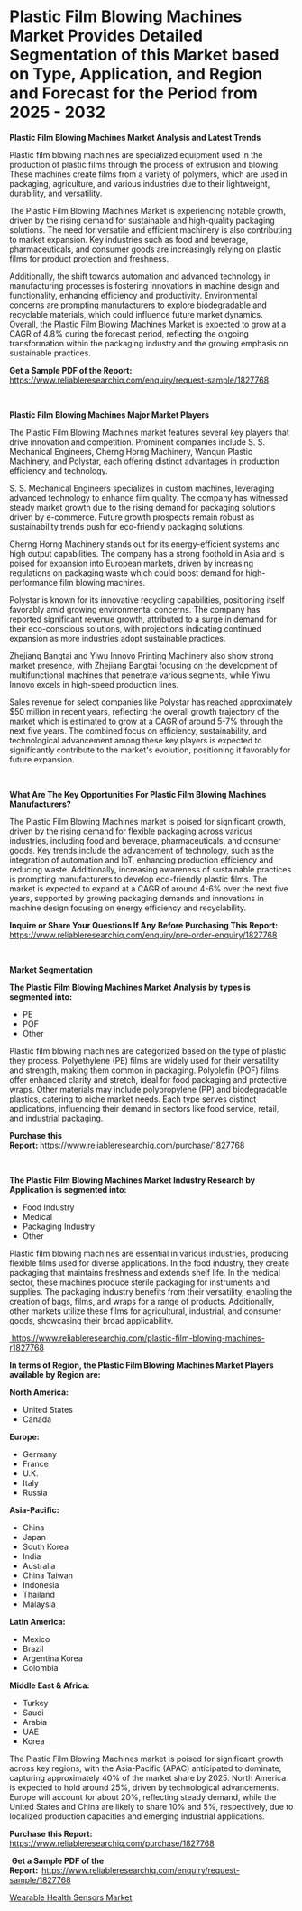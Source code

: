 <p><h1>Plastic Film Blowing Machines Market Provides Detailed Segmentation of this Market based on Type, Application, and Region and Forecast for the Period from 2025 - 2032</h1></p><p><strong>Plastic Film Blowing Machines Market Analysis and Latest Trends</strong></p>
<p><p>Plastic film blowing machines are specialized equipment used in the production of plastic films through the process of extrusion and blowing. These machines create films from a variety of polymers, which are used in packaging, agriculture, and various industries due to their lightweight, durability, and versatility.</p><p>The Plastic Film Blowing Machines Market is experiencing notable growth, driven by the rising demand for sustainable and high-quality packaging solutions. The need for versatile and efficient machinery is also contributing to market expansion. Key industries such as food and beverage, pharmaceuticals, and consumer goods are increasingly relying on plastic films for product protection and freshness. </p><p>Additionally, the shift towards automation and advanced technology in manufacturing processes is fostering innovations in machine design and functionality, enhancing efficiency and productivity. Environmental concerns are prompting manufacturers to explore biodegradable and recyclable materials, which could influence future market dynamics. Overall, the Plastic Film Blowing Machines Market is expected to grow at a CAGR of 4.8% during the forecast period, reflecting the ongoing transformation within the packaging industry and the growing emphasis on sustainable practices.</p></p>
<p><strong>Get a Sample PDF of the Report:&nbsp;</strong> <a href="https://www.reliableresearchiq.com/enquiry/request-sample/1827768?utm_campaign=2750&utm_medium=2&utm_source=Github&utm_content=ia&utm_term=22022025&utm_id=plastic-film-blowing-machines">https://www.reliableresearchiq.com/enquiry/request-sample/1827768</a></p>
<p>&nbsp;</p>
<p><strong>Plastic Film Blowing Machines Major Market Players</strong></p>
<p><p>The Plastic Film Blowing Machines market features several key players that drive innovation and competition. Prominent companies include S. S. Mechanical Engineers, Cherng Horng Machinery, Wanqun Plastic Machinery, and Polystar, each offering distinct advantages in production efficiency and technology.</p><p>S. S. Mechanical Engineers specializes in custom machines, leveraging advanced technology to enhance film quality. The company has witnessed steady market growth due to the rising demand for packaging solutions driven by e-commerce. Future growth prospects remain robust as sustainability trends push for eco-friendly packaging solutions.</p><p>Cherng Horng Machinery stands out for its energy-efficient systems and high output capabilities. The company has a strong foothold in Asia and is poised for expansion into European markets, driven by increasing regulations on packaging waste which could boost demand for high-performance film blowing machines.</p><p>Polystar is known for its innovative recycling capabilities, positioning itself favorably amid growing environmental concerns. The company has reported significant revenue growth, attributed to a surge in demand for their eco-conscious solutions, with projections indicating continued expansion as more industries adopt sustainable practices.</p><p>Zhejiang Bangtai and Yiwu Innovo Printing Machinery also show strong market presence, with Zhejiang Bangtai focusing on the development of multifunctional machines that penetrate various segments, while Yiwu Innovo excels in high-speed production lines.</p><p>Sales revenue for select companies like Polystar has reached approximately $50 million in recent years, reflecting the overall growth trajectory of the market which is estimated to grow at a CAGR of around 5-7% through the next five years. The combined focus on efficiency, sustainability, and technological advancement among these key players is expected to significantly contribute to the market's evolution, positioning it favorably for future expansion.</p></p>
<p>&nbsp;</p>
<p><strong>What Are The Key Opportunities For Plastic Film Blowing Machines Manufacturers?</strong></p>
<p><p>The Plastic Film Blowing Machines market is poised for significant growth, driven by the rising demand for flexible packaging across various industries, including food and beverage, pharmaceuticals, and consumer goods. Key trends include the advancement of technology, such as the integration of automation and IoT, enhancing production efficiency and reducing waste. Additionally, increasing awareness of sustainable practices is prompting manufacturers to develop eco-friendly plastic films. The market is expected to expand at a CAGR of around 4-6% over the next five years, supported by growing packaging demands and innovations in machine design focusing on energy efficiency and recyclability.</p></p>
<p><strong>Inquire or Share Your Questions If Any Before Purchasing This Report:</strong> <a href="https://www.reliableresearchiq.com/enquiry/pre-order-enquiry/1827768?utm_campaign=2750&utm_medium=2&utm_source=Github&utm_content=ia&utm_term=22022025&utm_id=plastic-film-blowing-machines">https://www.reliableresearchiq.com/enquiry/pre-order-enquiry/1827768</a></p>
<p>&nbsp;</p>
<p><strong>Market Segmentation</strong></p>
<p><strong>The Plastic Film Blowing Machines Market Analysis by types is segmented into:</strong></p>
<p><ul><li>PE</li><li>POF</li><li>Other</li></ul></p>
<p><p>Plastic film blowing machines are categorized based on the type of plastic they process. Polyethylene (PE) films are widely used for their versatility and strength, making them common in packaging. Polyolefin (POF) films offer enhanced clarity and stretch, ideal for food packaging and protective wraps. Other materials may include polypropylene (PP) and biodegradable plastics, catering to niche market needs. Each type serves distinct applications, influencing their demand in sectors like food service, retail, and industrial packaging.</p></p>
<p><strong>Purchase this Report:&nbsp;</strong><a href="https://www.reliableresearchiq.com/purchase/1827768?utm_campaign=2750&utm_medium=2&utm_source=Github&utm_content=ia&utm_term=22022025&utm_id=plastic-film-blowing-machines">https://www.reliableresearchiq.com/purchase/1827768</a></p>
<p>&nbsp;</p>
<p><strong>The Plastic Film Blowing Machines Market Industry Research by Application is segmented into:</strong></p>
<p><ul><li>Food Industry</li><li>Medical</li><li>Packaging Industry</li><li>Other</li></ul></p>
<p><p>Plastic film blowing machines are essential in various industries, producing flexible films used for diverse applications. In the food industry, they create packaging that maintains freshness and extends shelf life. In the medical sector, these machines produce sterile packaging for instruments and supplies. The packaging industry benefits from their versatility, enabling the creation of bags, films, and wraps for a range of products. Additionally, other markets utilize these films for agricultural, industrial, and consumer goods, showcasing their broad applicability.</p></p>
<p><a href="https://www.reliableresearchiq.com/plastic-film-blowing-machines-r1827768?utm_campaign=2750&utm_medium=2&utm_source=Github&utm_content=ia&utm_term=22022025&utm_id=plastic-film-blowing-machines">&nbsp;https://www.reliableresearchiq.com/plastic-film-blowing-machines-r1827768</a></p>
<p><strong>In terms of Region, the Plastic Film Blowing Machines Market Players available by Region are:</strong></p>
<p>
    <p> <strong> North America: </strong>
        <ul>
            <li>United States</li>
            <li>Canada</li>
        </ul>
        </p> 
    <p> <strong> Europe: </strong>
        <ul>
            <li>Germany</li>
            <li>France</li>
            <li>U.K.</li>
            <li>Italy</li>
            <li>Russia</li>
        </ul>
        </p> 
    <p> <strong> Asia-Pacific: </strong>
        <ul>
            <li>China</li>
            <li>Japan</li>
            <li>South Korea</li>
            <li>India</li>
            <li>Australia</li>
            <li>China Taiwan</li>
            <li>Indonesia</li>
            <li>Thailand</li>
            <li>Malaysia</li>
        </ul>
        </p> 
    <p> <strong> Latin America: </strong>
        <ul>
            <li>Mexico</li>
            <li>Brazil</li>
            <li>Argentina Korea</li>
            <li>Colombia</li>
        </ul>
        </p> 
    <p> <strong> Middle East & Africa: </strong>
        <ul>
            <li>Turkey</li>
            <li>Saudi</li>
            <li>Arabia</li>
            <li>UAE</li>
            <li>Korea</li>
        </ul>
    </p>
    </p>
<p><p>The Plastic Film Blowing Machines market is poised for significant growth across key regions, with the Asia-Pacific (APAC) anticipated to dominate, capturing approximately 40% of the market share by 2025. North America is expected to hold around 25%, driven by technological advancements. Europe will account for about 20%, reflecting steady demand, while the United States and China are likely to share 10% and 5%, respectively, due to localized production capacities and emerging industrial applications.</p></p>
<p><strong>Purchase this Report: </strong><a href="https://www.reliableresearchiq.com/purchase/1827768?utm_campaign=2750&utm_medium=2&utm_source=Github&utm_content=ia&utm_term=22022025&utm_id=plastic-film-blowing-machines">https://www.reliableresearchiq.com/purchase/1827768</a></p>
<p>&nbsp;<strong>Get a Sample PDF of the Report:&nbsp;&nbsp;</strong><a href="https://www.reliableresearchiq.com/enquiry/request-sample/1827768?utm_campaign=2750&utm_medium=2&utm_source=Github&utm_content=ia&utm_term=22022025&utm_id=plastic-film-blowing-machines">https://www.reliableresearchiq.com/enquiry/request-sample/1827768</a></p>
<p><strong></strong></p>
<p><p><a href="https://github.com/abantolemox08/Market-Research-Report-List-1/blob/main/wearable-health-sensors-market.md?utm_campaign=2750&utm_medium=2&utm_source=Github&utm_content=ia&utm_term=22022025&utm_id=plastic-film-blowing-machines">Wearable Health Sensors Market</a></p></p>